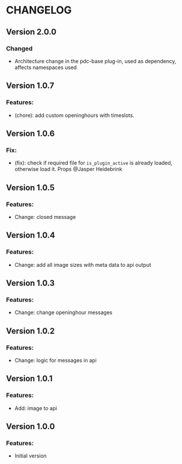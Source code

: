 # CHANGELOG

## Version 2.0.0

### Changed

-   Architecture change in the pdc-base plug-in, used as dependency, affects namespaces used

## Version 1.0.7

### Features:

-   (chore): add custom openinghours with timeslots.

## Version 1.0.6

### Fix:

-   (fix): check if required file for `is_plugin_active` is already loaded, otherwise load it. Props @Jasper Heidebrink

## Version 1.0.5

### Features:

-   Change: closed message

## Version 1.0.4

### Features:

-   Change: add all image sizes with meta data to api output

## Version 1.0.3

### Features:

-   Change: change openinghour messages

## Version 1.0.2

### Features:

-   Change: logic for messages in api

## Version 1.0.1

### Features:

-   Add: image to api

## Version 1.0.0

### Features:

-   Initial version
